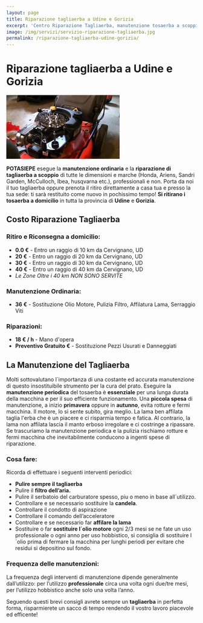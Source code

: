 ```yaml
---
layout: page
title: Riparazione tagliaerba a Udine e Gorizia
excerpt: 'Centro Riparazione Tagliaerba, manutenzione tosaerba a scoppio di tutte le marche. Professionalità, Rapidità e Prezzi Onesti. Servizio di assistenza a Udine e Gorizia.'
image: /img/servizi/servizio-riparazione-tagliaerba.jpg
permalink: /riparazione-tagliaerba-udine-gorizia/
---
```

# Riparazione tagliaerba a Udine e Gorizia

![riparazione-tagliaerba-udine-gorizia](/img/giardiniere-potasiepe-fvg-riparazione-di-rasaerba-e-tagliaerba.jpg  "Riparazione Tagliaerba Udine e Gorizia")

**POTASIEPE** esegue la **manutenzione ordinaria** e la **riparazione di tagliaerba a scoppio** di tutte le dimensioni e marche (Honda, Ariens, Sandri Garden, McCulloch, Ibea, husqvarna etc.), professionali e non. Porta da noi il tuo tagliaerba oppure prenota il ritiro direttamente a casa tua e presso la tua sede: ti sarà restituito come nuovo in pochissimo tempo! **Si ritirano i tosaerba a domicilio** in tutta la provincia di **Udine** e **Gorizia**.

## Costo Riparazione Tagliaerba

### Ritiro e Riconsegna a domicilio:

- **0.0 €** - Entro un raggio di 10 km da Cervignano, UD
- **20 €** - Entro un raggio di 20 km da Cervignano, UD
- **30 €** - Entro un raggio di 30 km da Cervignano, UD
- **40 €** - Entro un raggio di 40 km da Cervignano, UD
- *Le Zone Oltre i 40 km NON SONO SERVITE*

### Manutenzione Ordinaria:

- **36 €** - Sostituzione Olio Motore, Pulizia Filtro, Affilatura Lama, Serraggio Viti

### Riparazioni:

- **18 € / h** - Mano d'opera
- **Preventivo Gratuito €** - Sostituzione Pezzi Usurati e Danneggiati

## La Manutenzione del Tagliaerba

Molti sottovalutano l´importanza di una costante ed accurata manutenzione di questo insostituibile strumento per la cura del prato. Eseguire la **manutenzione periodica** del tosaerba è **essenziale** per una lunga durata della macchina e per il suo efficiente funzionamento. Una **piccola spesa** di manutenzione, a inizio **primavera** oppure in **autunno**, evita rotture e fermi macchina. Il motore, lo si sente subito, gira meglio.
La lama ben affilata taglia l'erba che è un piacere e ci risparmia tempo e fatica. Al contrario, la lama non
affilata lascia il manto erboso irregolare e ci costringe a ripassare. Se trascuriamo la manutenzione periodica e la pulizia rischiamo rotture e fermi macchina che inevitabilmente conducono a ingenti spese di riparazione.

### Cosa fare:

Ricorda di effettuare i seguenti interventi periodici:

- **Pulire sempre il tagliaerba**
- Pulire il **filtro dell’aria.**
- Pulire il serbatoio del carburatore spesso, piu o meno in base all´utilizzo.
- Controllare e se necessario  sostituire la **candela**.
- Controllare il condotto di aspirazione
- Controllare il comando dell’acceleratore
- Controllare e se necessario far **affilare la lama**
- Sostituire o far **sostituire l´olio motore** ogni 2/3 mesi se ne fate un uso professionale o ogni anno per uso hobbistico, si consiglia di sostituire l´olio prima di fermare la macchina per lunghi periodi per evitare che residui si depositino sul fondo.

### Frequenza delle manutenzioni:

La frequenza degli interventi di manutenzione dipende generalmente dall’utilizzo: per l’utilizzo **professionale** circa una volta ogni due/tre mesi, per l’utilizzo hobbistico anche solo una volta l’anno.

Seguendo questi brevi consigli avrete sempre un **tagliaerba** in perfetta forma, risparmierete un sacco di tempo rendendo il vostro lavoro piacevole ed efficente!
